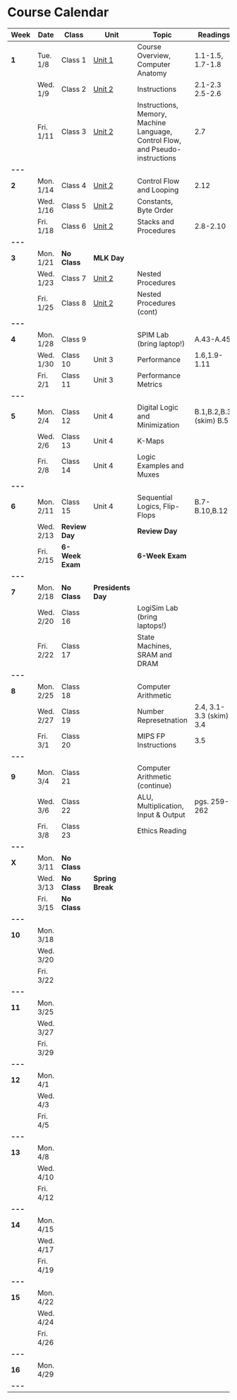 # Course Calendar

    
| **Week** | **Date**  | **Class**       | **Unit**                   | **Topic**                                                                     | **Readings**            | **Assignment**          |
|----------|-----------|-----------------|----------------------------|-------------------------------------------------------------------------------|-------------------------|-------------------------|
| **1**    | Tue. 1/8  | Class 1         | [Unit 1](units/unit_01.md) | Course Overview, Computer Anatomy                        | 1.1-1.5, 1.7-1.8        |                         |
|          | Wed. 1/9  | Class 2         | [Unit 2](units/unit_02.md) | Instructions                                                                  | 2.1-2.3 <br> 2.5-2.6    |                         |
|          | Fri. 1/11 | Class 3         | [Unit 2](units/unit_02.md) | Instructions, Memory, Machine Language, Control Flow, and Pseudo-instructions | 2.7                     |                         |
| **---**  |           |                 |                            |                                                                               |                         |                         |
| **2**    | Mon. 1/14 | Class 4         | [Unit 2](units/unit_02.md) | Control Flow and Looping                                                      | 2.12                    | [HW-0](hw/hw00.md) Due  |
|          | Wed. 1/16 | Class 5         | [Unit 2](units/unit_02.md) | Constants, Byte Order                                                         |                         | [HW-1](hw/hw01.pdf) Due |
|          | Fri. 1/18 | Class 6         | [Unit 2](units/unit_02.md) | Stacks and Procedures                                                         | 2.8-2.10                |                         |
| **---**  |           |                 |                            |                                                                               |                         |                         |
| **3**    | Mon. 1/21 | **No Class**    | **MLK Day**                |                                                                               |                         |                         |
|          | Wed. 1/23 | Class 7         | [Unit 2](units/unit_02.md) | Nested Procedures                                                             |                         | [HW-2](hw/hw02.pdf) Due                |
|          | Fri. 1/25 | Class 8         | [Unit 2](units/unit_02.md) | Nested Procedures (cont)                                                      |                         |                         |
| **---**  |           |                 |                            |                                                                               |                         |             |
| **4**    | Mon. 1/28 | Class 9         |                            | SPIM Lab  (bring laptop!)                                                     | A.43-A.45               |   Pre-lab Due                       |
|          | Wed. 1/30 | Class 10        | Unit 3                     | Performance                                                                   | 1.6,1.9-1.11            | Lab-1 Due               |
|          | Fri. 2/1  | Class 11        | Unit 3                     | Performance Metrics                                                           |                         | [HW-3](hw/hw_03.pdf) Due                |
| **---**  |           |                 |                            |                                                                               |                         |                         |
| **5**    | Mon. 2/4  | Class 12        | Unit 4                     | Digital Logic and Minimization                                                | B.1,B.2,B.3, (skim) B.5 |                         |
|          | Wed. 2/6  | Class 13        | Unit 4                     | K-Maps                                                                        |                         | HW-4 Due                |
|          | Fri. 2/8  | Class 14        | Unit 4                     | Logic Examples and Muxes                                                      |                         |                         |
| **---**  |           |                 |                            |                                                                               |                         |                         |
| **6**    | Mon. 2/11 | Class 15        | Unit 4                     | Sequential Logics, Flip-Flops                                                 | B.7-B.10,B.12           | Project 1 Due           |
|          | Wed. 2/13 | **Review Day**  |                            | **Review Day**                                                                |                         |                         |
|          | Fri. 2/15 | **6-Week Exam** |                            | **6-Week Exam**                                                               |                         |                         |
| **---**  |           |                 |                            |                                                                               |                         |                         |
| **7**    | Mon. 2/18 | **No Class**    | **Presidents Day**         |                                                                               |                         |                         |
|          | Wed. 2/20 | Class 16        |                            | LogiSim Lab (bring laptops!)                                                  |                         | HW-5 Due                |
|          | Fri. 2/22 | Class 17        |                            | State Machines, SRAM and DRAM                                                 |                         |                         |
| **---**  |           |                 |                            |                                                                               |                         |                         |
| **8**    | Mon. 2/25 | Class 18        |                            | Computer Arithmetic                                                           |                         |                         |
|          | Wed. 2/27 | Class 19        |                            | Number Represetnation                                                         | 2.4, 3.1-3.3 (skim) 3.4 | Logisim Lab Due         |
|          | Fri. 3/1  | Class 20        |                            | MIPS FP Instructions                                                          | 3.5                     |                         |
| **---**  |           |                 |                            |                                                                               |                         |                         |
| **9**    | Mon. 3/4  | Class 21        |                            | Computer Arithmetic (continue)                                                |                         | Paper Description Due   |
|          | Wed. 3/6  | Class 22        |                            | ALU, Multiplication, Input & Output                                           | pgs. 259-262            |                         |
|          | Fri. 3/8  | Class 23        |                            | Ethics Reading                                                                |                         | HW-6 Due                |
| **---**  |           |                 |                            |                                                                               |                         |                         |
| **X**    | Mon. 3/11 | **No Class**    |                            |                                                                               |                         |                         |
|          | Wed. 3/13 | **No Class**    | **Spring Break**           |                                                                               |                         |                         |
|          | Fri. 3/15 | **No Class**    |                            |                                                                               |                         |                         |
| **---**  |           |                 |                            |                                                                               |                         |                         |
| **10**   | Mon. 3/18 |                 |                            |                                                                               |                         |                         |
|          | Wed. 3/20 |                 |                            |                                                                               |                         |                         |
|          | Fri. 3/22 |                 |                            |                                                                               |                         |                         |
| **---**  |           |                 |                            |                                                                               |                         |                         |
| **11**   | Mon. 3/25 |                 |                            |                                                                               |                         |                         |
|          | Wed. 3/27 |                 |                            |                                                                               |                         |                         |
|          | Fri. 3/29 |                 |                            |                                                                               |                         |                         |
| **---**  |           |                 |                            |                                                                               |                         |                         |
| **12**   | Mon. 4/1  |                 |                            |                                                                               |                         |                         |
|          | Wed. 4/3  |                 |                            |                                                                               |                         |                         |
|          | Fri. 4/5  |                 |                            |                                                                               |                         |                         |
| **---**  |           |                 |                            |                                                                               |                         |                         |
| **13**   | Mon. 4/8  |                 |                            |                                                                               |                         |                         |
|          | Wed. 4/10 |                 |                            |                                                                               |                         |                         |
|          | Fri. 4/12 |                 |                            |                                                                               |                         |                         |
| **---**  |           |                 |                            |                                                                               |                         |                         |
| **14**   | Mon. 4/15 |                 |                            |                                                                               |                         |                         |
|          | Wed. 4/17 |                 |                            |                                                                               |                         |                         |
|          | Fri. 4/19 |                 |                            |                                                                               |                         |                         |
| **---**  |           |                 |                            |                                                                               |                         |                         |
| **15**   | Mon. 4/22 |                 |                            |                                                                               |                         |                         |
|          | Wed. 4/24 |                 |                            |                                                                               |                         |                         |
|          | Fri. 4/26 |                 |                            |                                                                               |                         |                         |
| **---**  |           |                 |                            |                                                                               |                         |                         |
| **16**   | Mon. 4/29 |                 |                            |                                                                               |                         |                         |
| **---**  |           |                 |                            |                                                                               |                         |                         |



